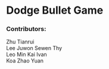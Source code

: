 # Dodge Bullet Game
### Contributors:
Zhu Tianrui  
Lee Juwon 
Sewen Thy <br>
Leo Min Kai Ivan <br>
Koa Zhao Yuan
